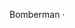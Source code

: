 Bomberman
&middot;
<!--
[![wakatime](https://wakatime.com/badge/user/65beb3fe-edbf-47a9-a9dc-9253600acc77/project/f86ee28f-1f22-4b44-91e0-9047f56bde1d.svg)](https://wakatime.com/badge/user/65beb3fe-edbf-47a9-a9dc-9253600acc77/project/f86ee28f-1f22-4b44-91e0-9047f56bde1d)
[![Latest Github release](https://img.shields.io/github/release/nicolapreda/bomberman.svg)](https://img.shields.io/github/release/nicolapreda/bomberman.svg)
[![Build status of the master branch on Linux/OSX](https://img.shields.io/travis/Martinsos/edlib/master?label=Linux%20%2F%20OSX%20build)](https://travis-ci.com/Martinsos/edlib)
[![Build status of the master branch on Windows](https://img.shields.io/appveyor/build/Martinsos/edlib/master?label=Windows%20build)](https://ci.appveyor.com/project/Martinsos/edlib/branch/master)
[![Chat on Gitter](https://img.shields.io/gitter/room/Martinsos/edlib.svg?colorB=753a88)](https://gitter.im/Martinsos/edlib)
[![Published in Bioinformatics](https://img.shields.io/badge/Published%20in-Bioinformatics-167DA4.svg)](https://doi.org/10.1093/bioinformatics/btw753)
=====

A lightweight and super fast C/C++ library for sequence alignment using [edit distance](https://en.wikipedia.org/wiki/Edit_distance).

Calculating edit distance of two strings is as simple as:
```c
edlibAlign("hello", 5, "world!", 6, edlibDefaultAlignConfig()).editDistance;
```

Edlib is also available for **Python** [![PyPI version](https://img.shields.io/pypi/v/edlib.svg) (Click here for Python README)](https://pypi.python.org/pypi/edlib), with code residing at [bindings/python](bindings/python).

Developers have created bindings to edlib in other languages as well:

* [Edlib.jl](https://github.com/cjdoris/Edlib.jl), a Julia package created and supported by Christopher Rowley ([@cjdoris](https://github.com/cjdoris))
* [edlibR](https://github.com/evanbiederstedt/edlibr), an R package created and supported by Evan Biederstedt ([@evanbiederstedt](https://github.com/evanbiederstedt))

## Features
* Calculates **edit distance (Levenshtein distance)**.
* It can find **optimal alignment path** (instructions how to transform first sequence into the second sequence).
* It can find just the **start and/or end locations of alignment path** - can be useful when speed is more important than having exact alignment path.
* Supports **multiple [alignment methods](#alignment-methods)**: global(**NW**), prefix(**SHW**) and infix(**HW**), each of them useful for different scenarios.
* You can **extend character equality definition**, enabling you to e.g. have wildcard characters, to have case insensitive alignment or to work with degenerate nucleotides.
* It can easily handle small or **very large sequences**, even when finding alignment path, while consuming very little memory.
* **Super fast** thanks to Myers's bit-vector algorithm.


## Contents
- [![Published in Bioinformatics](https://doi.org/10.1093/bioinformatics/btw753)](#)
	- [Features](#features)
	- [Contents](#contents)
	- [Using Edlib in your project](#using-edlib-in-your-project)
		- [Approach #1: Directly copying edlib source and header files.](#approach-1-directly-copying-edlib-source-and-header-files)
		- [Approach #2: Copying edlib header file and static library.](#approach-2-copying-edlib-header-file-and-static-library)
		- [Approach #3: Install edlib library on machine.](#approach-3-install-edlib-library-on-machine)
		- [Approach #4: Use edlib in your project via CMake.](#approach-4-use-edlib-in-your-project-via-cmake)
			- [Using git submodule](#using-git-submodule)
			- [Using VCPKG](#using-vcpkg)
	- [Building](#building)
		- [Meson](#meson)
		- [CMake](#cmake)
		- [Conda](#conda)
	- [Usage and examples](#usage-and-examples)
		- [Configuring edlibAlign()](#configuring-edlibalign)
		- [Handling result of edlibAlign()](#handling-result-of-edlibalign)
		- [Turning alignment to cigar](#turning-alignment-to-cigar)
	- [API documentation](#api-documentation)
	- [Alignment methods](#alignment-methods)
	- [Aligner](#aligner)
	- [Running tests](#running-tests)
	- [Time and space complexity](#time-and-space-complexity)
	- [Test data](#test-data)
	- [Development and contributing](#development-and-contributing)
	- [Publication](#publication)
	- [Acknowledgements](#acknowledgements)
	- [FAQ](#faq)
		- [What do terms NW, HW and SHW stand for?](#what-do-terms-nw-hw-and-shw-stand-for)


## Using Edlib in your project
You can use Edlib in you project by either directly copying header and source files from [edlib/](edlib/), or by linking Edlib library (see [Building](#building) for instructions how to build Edlib libraries).
In any case, only thing that you have to do in your source files is to include `edlib.h`.

To get you started quickly, let's take a look at a few ways to get simple Hello World project working.

Our Hello World project has just one source file, `helloWorld.cpp` file, and it looks like this:
```cpp
#include <cstdio>
#include "edlib.h"

int main() {
    EdlibAlignResult result = edlibAlign("hello", 5, "world!", 6, edlibDefaultAlignConfig());
    if (result.status == EDLIB_STATUS_OK) {
        printf("edit_distance('hello', 'world!') = %d\n", result.editDistance);
    }
    edlibFreeAlignResult(result);
}
```

Running it should output `edit_distance('hello', 'world!') = 5`.

### Approach #1: Directly copying edlib source and header files.
Here we directly copied [edlib/](edlib/) directory to our project, to get following project structure:
```
edlib/  -> copied from edlib/
  include/
    edlib.h
  src/
    edlib.cpp
helloWorld.cpp -> your program
```

Since `helloWorld` is a c++ program, we can compile it with just one line: `c++ helloWorld.cpp edlib/src/edlib.cpp -o helloWorld -I edlib/include`.

If hello world was a C program, we would compile it like this:
```
    c++ -c edlib/src/edlib.cpp -o edlib.o -I edlib/include
    cc -c helloWorld.c -o helloWorld.o -I edlib/include
    c++ helloWorld.o edlib.o -o helloWorld
```

### Approach #2: Copying edlib header file and static library.
Instead of copying edlib source files, you could copy static library (check [Building](#building) on how to create static library). We also need to copy edlib header files. We get following project structure:
```
edlib/  -> copied from edlib
  include/
    edlib.h
  edlib.a
helloWorld.cpp -> your program
```

Now you can compile it with `c++ helloWorld.cpp -o helloWorld -I edlib/include -L edlib -ledlib`.

### Approach #3: Install edlib library on machine.
Alternatively, you could avoid copying any Edlib files and instead install libraries by running `sudo make install` (check [Building](#building) for exact instructions depending on approach you used for building). Now, all you have to do to compile your project is `c++ helloWorld.cpp -o helloWorld -ledlib`.
If you get error message like `cannot open shared object file: No such file or directory`, make sure that your linker includes path where edlib was installed.

### Approach #4: Use edlib in your project via CMake.
#### Using git submodule
If you are using CMake for compilation, we suggest adding edlib as a git submodule with the command `git submodule add https://github.com/martinsos/edlib vendor/edlib`. Afterwards, modify your top level CMakeLists.txt file accordingly:
```
add_subdirectory(vendor/edlib EXCLUDE_FROM_ALL)
target_link_libraries(your_exe edlib) # or target_link_libraries(your_exe edlib)
```
The `add_subdirectory` command adds a folder to the build tree, meaning it will run CMakeLists.txt from the included folder as well. Flag `EXCLUDE_FROM_ALL` disables building (and instalment) of targets in the added folder which are not needed in your project. In the above example only the (static) library `edlib` will be build, while `edlib-aligner`, `hello_world` and the rest won't. In order to access the `edlib` API, add `#include "edlib.h"` in your source file (CMake will automatically update your include path).


For more example projects take a look at applications in [apps/](apps/).

#### Using VCPKG
Edlib is available on [VCPKG](https://github.com/microsoft/vcpkg) package manager. With VCPKG on your system, Edlib can be downloaded using the VCPKG install command `vcpkg install edlib`. Once the library has been downloaded, add the following instructions to your CMakeLists.txt file:
```
find_package(edlib CONFIG REQUIRED)
target_link_libraries(MyProject PRIVATE edlib::edlib)
```

then you should be able to include the library header in your project (`#include "edlib.h`)


## Building
### Meson
Primary way of building Edlib is via [Meson](https://mesonbuild.com/) build tool.

Requirements: make sure that you have `meson` installed on your system.

Execute
```
make
```
to build **static** library and binaries (apps and tests) and also run tests.
To build **shared** library and binaries, do `make LIBRARY_TYPE=shared`.

Library and binaries will be created in `meson-build` directory.
You can choose alternate build directory like this: `make BUILD_DIR=some-other-dir`.

Optionally, you can run
```
sudo make install
```
to install edlib library on your machine (on Linux, this will usually install it to `usr/local/lib` and `usr/local/include`).

Check Makefile if you want to run individual steps on your own (building, tests, ...).

NOTE: If you need more control, use `meson` command directly, `Makefile` is here only to help with common commands.

### CMake
Edlib can alternatively be built with CMake.

Execute following command to build Edlib using CMAKE:
```
cd build && cmake -D CMAKE_BUILD_TYPE=Release .. && make
```
This will create binaries in `bin/` directory and libraries (static and shared) in `lib/` directory.

```
./bin/runTests
```
to run tests.

Optionally, you can run
```
sudo make install
```
to install edlib library on your machine.

### Conda
Edlib can also be installed via Conda: [![Anaconda-Server Badge](https://anaconda.org/bioconda/edlib/badges/installer/conda.svg)](https://conda.anaconda.org/bioconda): `conda install edlib`.


## Usage and examples
Main function in edlib is `edlibAlign`. Given two sequences (and their lengths), it will find edit distance, alignment path or its end and start locations.

```c
char* query = "ACCTCTG";
char* target = "ACTCTGAAA"
EdlibAlignResult result = edlibAlign(query, 7, target, 9, edlibDefaultAlignConfig());
if (result.status == EDLIB_STATUS_OK) {
    printf("%d", result.editDistance);
}
edlibFreeAlignResult(result);
```

NOTE: One character is expected to occupy one char/byte, meaning that characters spanning multiple chars/bytes are not supported. As long as your alphabet size is <= 256 you can manually map it to numbers/chars from 0 to 255 and solve this that way, but if its size is > 256 then you will not be able to use Edlib.

### Configuring edlibAlign()
`edlibAlign` takes configuration object (it is a struct `EdlibAlignConfig`), which allows you to further customize how alignment will be done. You can choose [alignment method](#alignment-methods), tell edlib what to calculate (just edit distance or also path and locations) and set upper limit for edit distance.

For example, if you want to use infix(HW) alignment method, want to find alignment path (and edit distance), are interested in result only if edit distance is not larger than 42 and do not want to extend character equality definition, you would call it like this:
```c
edlibAlign(seq1, seq1Length, seq2, seq2Length,
           edlibNewAlignConfig(42, EDLIB_MODE_HW, EDLIB_TASK_PATH, NULL, 0));
```
Or, if you want to use suffix(SHW) alignment method, want to find only edit distance, do not have any limits on edit distance and want character '?' to match both itself and characters 'X' and 'Y', you would call it like this:
```c
EdlibEqualityPair additionalEqualities[2] = {{'?', 'X'}, {'?', 'Y'}};
edlibAlign(seq1, seq1Length, seq2, seq2Length,
           edlibNewAlignConfig(-1, EDLIB_MODE_SHW, EDLIB_TASK_DISTANCE, additionalEqualities, 2));
```

We used `edlibNewAlignConfig` helper function to easily create config, however we could have also just created an instance of it and set its members accordingly.

### Handling result of edlibAlign()
`edlibAlign` function returns a result object (`EdlibAlignResult`), which will contain results of alignment (corresponding to the task that you passed in config).

```c
EdlibAlignResult result = edlibAlign(seq1, seq1Length, seq2, seq2Length,
                                     edlibNewAlignConfig(-1, EDLIB_MODE_HW, EDLIB_TASK_PATH, NULL, 0));
if (result.status == EDLIB_STATUS_OK) {
    printf("%d\n", result.editDistance);
    printf("%d\n", result.alignmentLength);
    printf("%d\n", result.endLocations[0]);
}
edlibFreeAlignResult(result);
```

It is important to remember to free the result object using `edlibFreeAlignResult` function, since Edlib allocates memory on heap for certain members. If you decide to do the cleaning manually and not use `edlibFreeAlignResult`, do not forget to manually `free()` required members.

### Turning alignment to cigar
Cigar is a standard way to represent alignment path.
Edlib has helper function that transforms alignment path into cigar.
```c
char* cigar = edlibAlignmentToCigar(result.alignment, result.alignmentLength, EDLIB_CIGAR_STANDARD);
printf("%s", cigar);
free(cigar);
```

## API documentation

For complete documentation of Edlib library API, visit [http://martinsos.github.io/edlib](https://martinsos.github.io/edlib) (should be updated to the latest release).

To generate the latest API documentation yourself from the source, you need to have [doxygen](www.doxygen.org) installed.
Position yourself in the root directory and run `doxygen`, this will generate `docs/` directory. Then open `docs/html/index.html` file with you favorite browser.

Alternatively, you can directly check [edlib.h](edlib/include/edlib.h).

## Alignment methods

Edlib supports 3 alignment methods:
* **global (NW)** - This is the standard method, when we say "edit distance" this is the method that is assumed.
  It tells us the smallest number of operations needed to transform first sequence into second sequence.
  *This method is appropriate when you want to find out how similar is first sequence to second sequence.*
* **prefix (SHW)** - Similar to global method, but with a small twist - gap at query end is not penalized. What that means is that deleting elements from the end of second sequence is "free"!
  For example, if we had `AACT` and `AACTGGC`, edit distance would be 0, because removing `GGC` from the end of second sequence is "free" and does not count into total edit distance.
  *This method is appropriate when you want to find out how well first sequence fits at the beginning of second sequence.*
* **infix (HW)**: Similar as prefix method, but with one more twist - gaps at query end **and start** are not penalized. What that means is that deleting elements from the start and end of second sequence is "free"!
  For example, if we had `ACT` and `CGACTGAC`, edit distance would be 0, because removing `CG` from the start and `GAC` from the end of second sequence is "free" and does not count into total edit distance.
  *This method is appropriate when you want to find out how well first sequence fits at any part of second sequence.* For example, if your second sequence was a long text and your first sequence was a sentence from that text, but slightly scrambled, you could use this method to discover how scrambled it is and where it fits in that text.
  *In bioinformatics, this method is appropriate for aligning read to a sequence.*


## Aligner
Edlib comes with a standalone aligner cli app, which can be found at [apps/aligner/](apps/aligner).

![Edlib aligner screenshot](images/edlib-aligner-screenshot.png)

Aligner reads sequences from fasta files, and it can display alignment path in graphical manner or as a cigar.
It also measures calculation time, so it can be useful for testing speed and comparing Edlib with other tools.

Check [Building](#building) to see how to build binaries (including `edlib-aligner`).
Run `./build/bin/edlib-aligner` with no params for help and detailed instructions.

Example of usage:
`./build/bin/edlib-aligner -p apps/aligner/test_data/query.fasta apps/aligner/test_data/target.fasta`

**NOTE**: Aligner currently does not work on Windows, because it uses `getopt` to parse command line arguments, which is not supported on Windows.


## Running tests
Check [Building](#building) to see how to build binaries (including binary `runTests`).
To run tests, just run `./runTests`. This will run random tests for each alignment method, and also some specific unit tests.


## Time and space complexity
Edlib is based on [Myers's bit-vector algorithm](http://www.gersteinlab.org/courses/452/09-spring/pdf/Myers.pdf) and extends from it.
It calculates a dynamic programming matrix of dimensions `Q x T`, where `Q` is the length of the first sequence (query), and `T` is the length of the second sequence (target). It uses Ukkonen's banded algorithm to reduce the space of search, and there is also parallelization from Myers's algorithm, however time complexity is still quadratic.
Edlib uses Hirschberg's algorithm to find alignment path, therefore space complexity is linear.

Time complexity: `O(T * Q)`.

Space complexity: `O(T + Q)`.

It is worth noting that Edlib works best for large, similar sequences, since such sequences get the highest speedup from banded approach and bit-vector parallelization.


## Test data
In [test_data/](test_data) directory there are different genome sequences, ranging from 10 kbp to 5 Mbp in length. They are ranging in length and similarity, so they can be useful for testing and measuring speed in different scenarios.


## Development and contributing
Feel free to send pull requests and raise issues.

When developing, you may want to use `-D CMAKE_BUILD_TYPE=Debug` flag when calling `cmake` in order to get debugging flags passed to compiler. This should also happen if you just run `cmake ..` with no flags, but I think I have noticed it does not always works as expected (probably has something to do with cmake cache). To check which flags is compiler using, run `make` with `VERBOSE=1`: `make VERBOSE=1`.


## Publication

Martin Šošić, Mile Šikić; Edlib: a C/C ++ library for fast, exact sequence alignment using edit distance. Bioinformatics 2017 btw753. doi: [10.1093/bioinformatics/btw753](https://doi.org/10.1093/bioinformatics/btw753)


## Acknowledgements

Mile Šikić (@msikic) - Mentoring and guidance through whole project.

Ivan Sović (@isovic) - Help with testing and prioritizing features, valuable comments on the manuscript.

## FAQ

### What do terms NW, HW and SHW stand for?
NW stands for Needleman-Wunsch, HW for Hybrid Wunsch, and SHW for Semi Hybrid Wunsch. While NW is a common abbreviation, HW and SHW abbreviations were made up at the very start of this project to describe additional modes of alignment. Later we started using terms "global", "infix" and "prefix" more, as they describe the modes better, but terms NW, HW and SHW are still very present in the project.
-->